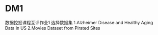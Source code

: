 # DM1
数据挖掘课程互评作业1
选择数据集
1.Alzheimer Disease and Healthy Aging Data in US
2.Movies Dataset from Pirated Sites
